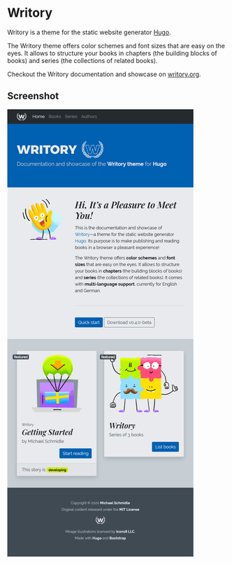 # Writory

Writory is a theme for the static website generator [Hugo](https://gohugo.io/).

The Writory theme offers color schemes and font sizes that are easy on the eyes. It allows to structure your books in chapters (the building blocks of books) and series (the collections of related books).

Checkout the Writory documentation and showcase on [writory.org](https://writory.org/).

## Screenshot

![Screenshot of the Writory theme in action](https://github.com/MichaelSchmidle/writory-hugo-theme/blob/master/Screenshot_2020-02-29%20Writory.png)
